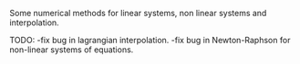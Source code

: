 Some numerical methods for linear systems, non linear systems and interpolation.


TODO:
	-fix bug in lagrangian interpolation.
	-fix bug in Newton-Raphson for non-linear systems of equations.